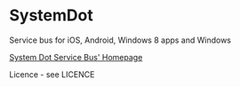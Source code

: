 SystemDot
=========
<p>Service bus for iOS, Android, Windows 8 apps and Windows</p>
<p><a href="http://www.systemdot.net/">System Dot Service Bus' Homepage</a></p>

Licence - see LICENCE
